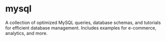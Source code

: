 # mysql
A collection of optimized MySQL queries, database schemas, and tutorials for efficient database management. Includes examples for e-commerce, analytics, and more.

